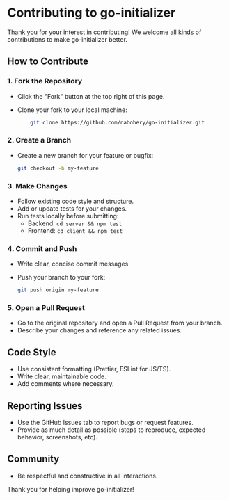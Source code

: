 # Contributing to go-initializer

Thank you for your interest in contributing! We welcome all kinds of contributions to make go-initializer better.

## How to Contribute

### 1. Fork the Repository

- Click the "Fork" button at the top right of this page.
- Clone your fork to your local machine:

  ```bash
      git clone https://github.com/nabobery/go-initializer.git
  ```

### 2. Create a Branch

- Create a new branch for your feature or bugfix:

  ```bash
  git checkout -b my-feature
  ```

### 3. Make Changes

- Follow existing code style and structure.
- Add or update tests for your changes.
- Run tests locally before submitting:
  - Backend: `cd server && npm test`
  - Frontend: `cd client && npm test`

### 4. Commit and Push

- Write clear, concise commit messages.
- Push your branch to your fork:

  ```bash
  git push origin my-feature
  ```

### 5. Open a Pull Request

- Go to the original repository and open a Pull Request from your branch.
- Describe your changes and reference any related issues.

## Code Style

- Use consistent formatting (Prettier, ESLint for JS/TS).
- Write clear, maintainable code.
- Add comments where necessary.

## Reporting Issues

- Use the GitHub Issues tab to report bugs or request features.
- Provide as much detail as possible (steps to reproduce, expected behavior, screenshots, etc).

## Community

- Be respectful and constructive in all interactions.

Thank you for helping improve go-initializer!
